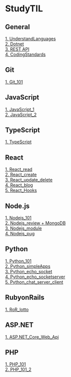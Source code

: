 # StudyTIL

## General
[1. UnderstandLanguages](General/UnderstandLanguages.md)</br>
[2. Dotnet](General/.NET.md)</br>
[3. REST API](General/RestApi.md)</br>
[4. CodingStandards](General/BEM_Lint.md)</br>

## Git
[1. Git_101](Git/Git_101.md)</br>

## JavaScript
[1. JavaScript_1](JavaScript/Javascript_1.md)</br>
[2. JavaScript_2](JavaScript/Javascript_2.md)</br>


## TypeScript
[1. TypeScript](TypeScript/TypeScript_101.md)</br>


## React
[1. React_read](React/React_Read.md)</br>
[2. React_create](React/React_Create.md)</br>
[3. React_update_delete](React/React_Update_Delete.md)</br>
[4. React_blog](React/React_blog.md)</br>
[5. React_Hooks](React/React_Hooks.md)</br>

## Node.js
[1. Nodejs_101](NodeJS/Nodejs_101.md)</br>
[2. Nodejs_review + MongoDB](NodeJS/Nodejs_review.md)</br>
[3. Nodejs_module](NodeJS/Nodejs_module.md)</br>
[4. Nodejs_pug](NodeJS/Nodejs_pug.md)</br>

## Python
[1. Python_101](Python/Python_101.md)</br>
[2. Python_simpleApps](Python/Python_simpleApps.md)</br>
[3. Python_echo_socket](Python/echo_socket.md)</br>
[4. Python_echo_socketserver](Python/echo_socketserver.md)</br>
[5. Python_chat_server_client](Python/chat.md)</br>

## RubyonRails
[1. RoR_lotto](RoR/RoR_lotto.md)</br>

## ASP.NET
[1. ASP.NET_Core_Web_Api](ASP.NET/ASP.NET_Core_Web_Api.md)</br>

## PHP
[1. PHP_101](PHP/PHP_101.md)</br>
[2. PHP_101_2](PHP/PHP_101_2.md)</br>
